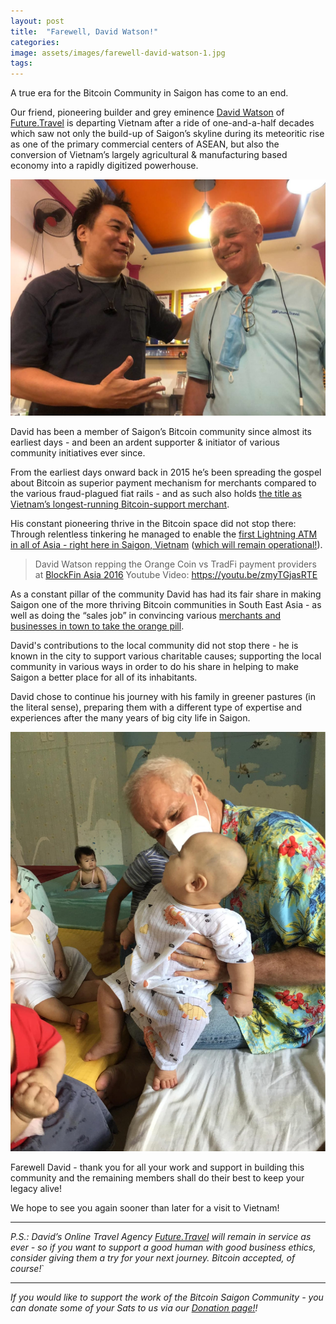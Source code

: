```yaml
---
layout: post
title:  "Farewell, David Watson!"
categories: 
image: assets/images/farewell-david-watson-1.jpg
tags: 
---
```


A true era for the Bitcoin Community in Saigon has come to an end. 

Our friend, pioneering builder and grey eminence [David Watson](https://twitter.com/Watson_ITA) of [Future.Travel](http://future.travel) is departing Vietnam after a ride of one-and-a-half decades which saw not only the build-up of Saigon’s skyline during its meteoritic rise as one of the primary commercial centers of ASEAN, but also the conversion of Vietnam’s largely agricultural & manufacturing based economy into a rapidly digitized powerhouse.

![](/assets/images/farewell-david-watson-1.jpg)

David has been a member of Saigon’s Bitcoin community since almost its earliest days - and been an ardent supporter & initiator of various community initiatives ever since.

From the earliest days onward back in 2015 he’s been spreading the gospel about Bitcoin as superior payment mechanism for merchants compared to the various fraud-plagued fiat rails - and as such also holds [the title as Vietnam’s longest-running Bitcoin-support merchant](https://bitcoinsaigon.org/david-watson-future-travel/).

His constant pioneering thrive in the Bitcoin space did not stop there: Through relentless tinkering he managed to enable the [first Lightning ATM in all of Asia - right here in Saigon, Vietnam](https://news.bitcoinvn.io/first-lightning-atm-saigon-launches/) ([which will remain operational!](https://coinatmradar.com/bitcoin_atm/16626/bitcoin-atm-cryptocurrency-atm-ho-chi-minh-city-futuretravel/)).

>  David Watson repping the Orange Coin vs TradFi payment providers at [BlockFin Asia 2016](http://blockfin.asia)
 Youtube Video: https://youtu.be/zmyTGjasRTE
 
 As a constant pillar of the community David has had its fair share in making Saigon one of the more thriving Bitcoin communities in South East Asia - as well as doing the “sales job” in convincing various [merchants and businesses in town to take the orange pill](https://bitcoinsaigon.org/merchants).

David's contributions to the local community did not stop there - he is known in the city to support various charitable causes; supporting the local community in various ways in order to do his share in helping to make Saigon a better place for all of its inhabitants.

David chose to continue his journey with his family in greener pastures (in the literal sense), preparing them with a different type of expertise and experiences after the many years of big city life in Saigon.

![](/assets/images/farewell-david-watson-2.jpg)

Farewell David - thank you for all your work and support in building this community and the remaining members shall do their best to keep your legacy alive!

We hope to see you again sooner than later for a visit to Vietnam!

---

*P.S.: David’s Online Travel Agency [Future.Travel](http://future.travel) will remain in service as ever - so if you want to support a good human with good business ethics, consider giving them a try for your next journey.  Bitcoin accepted, of course!*`

---

*If you would like to support the work of the Bitcoin Saigon Community - you can donate some of your Sats to us via our [Donation page!](https://bitcoinsaigon.org/donate-satoshis)!*

